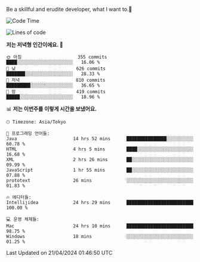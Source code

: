 Be a skillful and erudite developer, what I want to.👶

<!--START_SECTION:waka-->
![Code Time](http://img.shields.io/badge/Code%20Time-716%20hrs%2045%20mins-blue)

![Lines of code](https://img.shields.io/badge/%EC%A0%80%EB%8A%94%20%EC%97%AC%ED%83%9C%EA%B9%8C%EC%A7%80%20-1.6%20million%20%EC%A4%84%EC%9D%98%20%EC%BD%94%EB%93%9C%EB%A5%BC%20%EC%9E%91%EC%84%B1%ED%96%88%EC%96%B4%EC%9A%94.-blue)

**저는 저녁형 인간이에요. 🦉** 

```text
🌞 아침                     355 commits         ████░░░░░░░░░░░░░░░░░░░░░   16.06 % 
🌆 낮　                     626 commits         ███████░░░░░░░░░░░░░░░░░░   28.33 % 
🌃 저녁                     810 commits         █████████░░░░░░░░░░░░░░░░   36.65 % 
🌙 밤　                     419 commits         █████░░░░░░░░░░░░░░░░░░░░   18.96 % 
```


📊 **저는 이번주를 이렇게 시간을 보냈어요.** 

```text
🕑︎ Timezone: Asia/Tokyo

💬 프로그래밍 언어들: 
Java                     14 hrs 52 mins      ███████████████░░░░░░░░░░   60.78 % 
HTML                     4 hrs 5 mins        ████░░░░░░░░░░░░░░░░░░░░░   16.68 % 
XML                      2 hrs 26 mins       ██░░░░░░░░░░░░░░░░░░░░░░░   09.99 % 
JavaScript               1 hr 55 mins        ██░░░░░░░░░░░░░░░░░░░░░░░   07.88 % 
prototext                26 mins             ░░░░░░░░░░░░░░░░░░░░░░░░░   01.83 % 

🔥 에디터들: 
Intellijidea             24 hrs 29 mins      █████████████████████████   100.00 % 

💻 운영 체제들: 
Mac                      24 hrs 10 mins      █████████████████████████   98.75 % 
Windows                  18 mins             ░░░░░░░░░░░░░░░░░░░░░░░░░   01.25 % 
```


 Last Updated on 21/04/2024 01:46:50 UTC
<!--END_SECTION:waka-->
